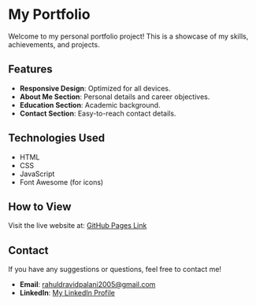 # My Portfolio

Welcome to my personal portfolio project! This is a showcase of my skills, achievements, and projects.

## Features
- **Responsive Design**: Optimized for all devices.
- **About Me Section**: Personal details and career objectives.
- **Education Section**: Academic background.
- **Contact Section**: Easy-to-reach contact details.

## Technologies Used
- HTML
- CSS
- JavaScript
- Font Awesome (for icons)

## How to View
Visit the live website at: [GitHub Pages Link](https://PalaniRahulDravid.github.io/My-Portfolio/)

## Contact
If you have any suggestions or questions, feel free to contact me!

- **Email**: rahuldravidpalani2005@gmail.com
- **LinkedIn**: [My LinkedIn Profile](linkedin.com/rahuldravid)


